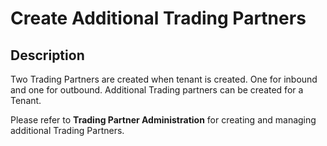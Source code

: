 # Create Additional Trading Partners
## Description
Two Trading Partners are created when tenant is created. One for inbound and one for outbound. Additional Trading partners can be created for a Tenant.

Please refer to **Trading Partner Administration** for creating and managing additional Trading Partners.
